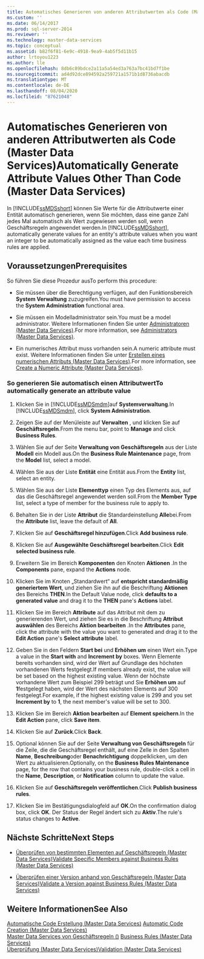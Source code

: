 ```yaml
---
title: Automatisches Generieren von anderen Attributwerten als Code (Master Data Services) | Microsoft-Dokumentation
ms.custom: ''
ms.date: 06/14/2017
ms.prod: sql-server-2014
ms.reviewer: ''
ms.technology: master-data-services
ms.topic: conceptual
ms.assetid: b82f6f81-6e9c-4918-9ea9-4ab5f5d11b15
author: lrtoyou1223
ms.author: lle
ms.openlocfilehash: 8db6c89bdce2a11a5a54ed3a763a7bc41bd7f1be
ms.sourcegitcommit: ad4d92dce894592a259721a1571b1d8736abacdb
ms.translationtype: MT
ms.contentlocale: de-DE
ms.lasthandoff: 08/04/2020
ms.locfileid: "87621048"
---
```

# <a name="automatically-generate-attribute-values-other-than-code-master-data-services"></a><span data-ttu-id="c263c-102">Automatisches Generieren von anderen Attributwerten als Code (Master Data Services)</span><span class="sxs-lookup"><span data-stu-id="c263c-102">Automatically Generate Attribute Values Other Than Code (Master Data Services)</span></span>
  <span data-ttu-id="c263c-103">In [!INCLUDE[ssMDSshort](../includes/ssmdsshort-md.md)] können Sie Werte für die Attributwerte einer Entität automatisch generieren, wenn Sie möchten, dass eine ganze Zahl jedes Mal automatisch als Wert zugewiesen werden soll, wenn Geschäftsregeln angewendet werden.</span><span class="sxs-lookup"><span data-stu-id="c263c-103">In [!INCLUDE[ssMDSshort](../includes/ssmdsshort-md.md)], automatically generate values for an entity's attribute values when you want an integer to be automatically assigned as the value each time business rules are applied.</span></span>  
  
## <a name="prerequisites"></a><span data-ttu-id="c263c-104">Voraussetzungen</span><span class="sxs-lookup"><span data-stu-id="c263c-104">Prerequisites</span></span>  
 <span data-ttu-id="c263c-105">So führen Sie diese Prozedur aus</span><span class="sxs-lookup"><span data-stu-id="c263c-105">To perform this procedure:</span></span>  
  
-   <span data-ttu-id="c263c-106">Sie müssen über die Berechtigung verfügen, auf den Funktionsbereich **System Verwaltung** zuzugreifen.</span><span class="sxs-lookup"><span data-stu-id="c263c-106">You must have permission to access the **System Administration** functional area.</span></span>  
  
-   <span data-ttu-id="c263c-107">Sie müssen ein Modelladministrator sein.</span><span class="sxs-lookup"><span data-stu-id="c263c-107">You must be a model administrator.</span></span> <span data-ttu-id="c263c-108">Weitere Informationen finden Sie unter [Administratoren &#40;Master Data Services&#41;](administrators-master-data-services.md).</span><span class="sxs-lookup"><span data-stu-id="c263c-108">For more information, see [Administrators &#40;Master Data Services&#41;](administrators-master-data-services.md).</span></span>  
  
-   <span data-ttu-id="c263c-109">Ein numerisches Attribut muss vorhanden sein.</span><span class="sxs-lookup"><span data-stu-id="c263c-109">A numeric attribute must exist.</span></span> <span data-ttu-id="c263c-110">Weitere Informationen finden Sie unter [Erstellen eines numerischen Attributs &#40;Master Data Services&#41;](../../2014/master-data-services/create-a-numeric-attribute-master-data-services.md).</span><span class="sxs-lookup"><span data-stu-id="c263c-110">For more information, see [Create a Numeric Attribute &#40;Master Data Services&#41;](../../2014/master-data-services/create-a-numeric-attribute-master-data-services.md).</span></span>  
  
### <a name="to-automatically-generate-an-attribute-value"></a><span data-ttu-id="c263c-111">So generieren Sie automatisch einen Attributwert</span><span class="sxs-lookup"><span data-stu-id="c263c-111">To automatically generate an attribute value</span></span>  
  
1.  <span data-ttu-id="c263c-112">Klicken Sie in [!INCLUDE[ssMDSmdm](../includes/ssmdsmdm-md.md)]auf **Systemverwaltung**.</span><span class="sxs-lookup"><span data-stu-id="c263c-112">In [!INCLUDE[ssMDSmdm](../includes/ssmdsmdm-md.md)], click **System Administration**.</span></span>  
  
2.  <span data-ttu-id="c263c-113">Zeigen Sie auf der Menüleiste auf **Verwalten** , und klicken Sie auf **Geschäftsregeln**.</span><span class="sxs-lookup"><span data-stu-id="c263c-113">From the menu bar, point to **Manage** and click **Business Rules**.</span></span>  
  
3.  <span data-ttu-id="c263c-114">Wählen Sie auf der Seite **Verwaltung von Geschäftsregeln** aus der Liste **Modell** ein Modell aus.</span><span class="sxs-lookup"><span data-stu-id="c263c-114">On the **Business Rule Maintenance** page, from the **Model** list, select a model.</span></span>  
  
4.  <span data-ttu-id="c263c-115">Wählen Sie aus der Liste **Entität** eine Entität aus.</span><span class="sxs-lookup"><span data-stu-id="c263c-115">From the **Entity** list, select an entity.</span></span>  
  
5.  <span data-ttu-id="c263c-116">Wählen Sie aus der Liste **Elementtyp** einen Typ des Elements aus, auf das die Geschäftsregel angewendet werden soll.</span><span class="sxs-lookup"><span data-stu-id="c263c-116">From the **Member Type** list, select a type of member for the business rule to apply to.</span></span>  
  
6.  <span data-ttu-id="c263c-117">Behalten Sie in der Liste **Attribut** die Standardeinstellung **Alle**bei.</span><span class="sxs-lookup"><span data-stu-id="c263c-117">From the **Attribute** list, leave the default of **All**.</span></span>  
  
7.  <span data-ttu-id="c263c-118">Klicken Sie auf **Geschäftsregel hinzufügen**.</span><span class="sxs-lookup"><span data-stu-id="c263c-118">Click **Add business rule**.</span></span>  
  
8.  <span data-ttu-id="c263c-119">Klicken Sie auf **Ausgewählte Geschäftsregel bearbeiten**.</span><span class="sxs-lookup"><span data-stu-id="c263c-119">Click **Edit selected business rule**.</span></span>  
  
9. <span data-ttu-id="c263c-120">Erweitern Sie im Bereich **Komponenten** den Knoten **Aktionen** .</span><span class="sxs-lookup"><span data-stu-id="c263c-120">In the **Components** pane, expand the **Actions** node.</span></span>  
  
10. <span data-ttu-id="c263c-121">Klicken Sie im Knoten „Standardwert“ auf **entspricht standardmäßig generiertem Wert**, und ziehen Sie ihn auf die Beschriftung **Aktionen** des Bereichs **THEN**.</span><span class="sxs-lookup"><span data-stu-id="c263c-121">In the Default Value node, click **defaults to a generated value** and drag it to the **THEN** pane's **Actions** label.</span></span>  
  
11. <span data-ttu-id="c263c-122">Klicken Sie im Bereich **Attribute** auf das Attribut mit dem zu generierenden Wert, und ziehen Sie es in die Beschriftung **Attribut auswählen** des Bereichs **Aktion bearbeiten** .</span><span class="sxs-lookup"><span data-stu-id="c263c-122">In the **Attributes** pane, click the attribute with the value you want to generated and drag it to the **Edit Action** pane's **Select attribute** label.</span></span>  
  
12. <span data-ttu-id="c263c-123">Geben Sie in den Feldern **Start bei** und **Erhöhen um** einen Wert ein.</span><span class="sxs-lookup"><span data-stu-id="c263c-123">Type a value in the **Start with** and **Increment by** boxes.</span></span> <span data-ttu-id="c263c-124">Wenn Elemente bereits vorhanden sind, wird der Wert auf Grundlage des höchsten vorhandenen Werts festgelegt.</span><span class="sxs-lookup"><span data-stu-id="c263c-124">If members already exist, the value will be set based on the highest existing value.</span></span> <span data-ttu-id="c263c-125">Wenn der höchste vorhandene Wert zum Beispiel 299 beträgt und Sie **Erhöhen um** auf **1**festgelegt haben, wird der Wert des nächsten Elements auf 300 festgelegt.</span><span class="sxs-lookup"><span data-stu-id="c263c-125">For example, if the highest existing value is 299 and you set **Increment by** to **1**, the next member's value will be set to 300.</span></span>  
  
13. <span data-ttu-id="c263c-126">Klicken Sie im Bereich **Aktion bearbeiten** auf **Element speichern**.</span><span class="sxs-lookup"><span data-stu-id="c263c-126">In the **Edit Action** pane, click **Save item**.</span></span>  
  
14. <span data-ttu-id="c263c-127">Klicken Sie auf **Zurück**.</span><span class="sxs-lookup"><span data-stu-id="c263c-127">Click **Back**.</span></span>  
  
15. <span data-ttu-id="c263c-128">Optional können Sie auf der Seite **Verwaltung von Geschäftsregeln** für die Zeile, die die Geschäftsregel enthält, auf eine Zelle in den Spalten **Name**, **Beschreibung**oder **Benachrichtigung** doppelklicken, um den Wert zu aktualisieren.</span><span class="sxs-lookup"><span data-stu-id="c263c-128">Optionally, on the **Business Rules Maintenance** page, for the row that contains your business rule, double-click a cell in the **Name**, **Description**, or **Notification** column to update the value.</span></span>  
  
16. <span data-ttu-id="c263c-129">Klicken Sie auf **Geschäftsregeln veröffentlichen**.</span><span class="sxs-lookup"><span data-stu-id="c263c-129">Click **Publish business rules**.</span></span>  
  
17. <span data-ttu-id="c263c-130">Klicken Sie im Bestätigungsdialogfeld auf **OK**.</span><span class="sxs-lookup"><span data-stu-id="c263c-130">On the confirmation dialog box, click **OK**.</span></span> <span data-ttu-id="c263c-131">Der Status der Regel ändert sich zu **Aktiv**.</span><span class="sxs-lookup"><span data-stu-id="c263c-131">The rule's status changes to **Active**.</span></span>  
  
## <a name="next-steps"></a><span data-ttu-id="c263c-132">Nächste Schritte</span><span class="sxs-lookup"><span data-stu-id="c263c-132">Next Steps</span></span>  
  
-   [<span data-ttu-id="c263c-133">Überprüfen von bestimmten Elementen auf Geschäftsregeln &#40;Master Data Services&#41;</span><span class="sxs-lookup"><span data-stu-id="c263c-133">Validate Specific Members against Business Rules &#40;Master Data Services&#41;</span></span>](../../2014/master-data-services/validate-specific-members-against-business-rules-master-data-services.md)  
  
-   [<span data-ttu-id="c263c-134">Überprüfen einer Version anhand von Geschäftsregeln &#40;Master Data Services&#41;</span><span class="sxs-lookup"><span data-stu-id="c263c-134">Validate a Version against Business Rules &#40;Master Data Services&#41;</span></span>](../../2014/master-data-services/validate-a-version-against-business-rules-master-data-services.md)  
  
## <a name="see-also"></a><span data-ttu-id="c263c-135">Weitere Informationen</span><span class="sxs-lookup"><span data-stu-id="c263c-135">See Also</span></span>  
 <span data-ttu-id="c263c-136">[Automatische Code Erstellung &#40;Master Data Services&#41;](../../2014/master-data-services/automatic-code-creation-master-data-services.md) </span><span class="sxs-lookup"><span data-stu-id="c263c-136">[Automatic Code Creation &#40;Master Data Services&#41;](../../2014/master-data-services/automatic-code-creation-master-data-services.md) </span></span>  
 <span data-ttu-id="c263c-137">[Master Data Services von Geschäftsregeln &#40;&#41;](../../2014/master-data-services/business-rules-master-data-services.md) </span><span class="sxs-lookup"><span data-stu-id="c263c-137">[Business Rules &#40;Master Data Services&#41;](../../2014/master-data-services/business-rules-master-data-services.md) </span></span>  
 [<span data-ttu-id="c263c-138">Überprüfung &#40;Master Data Services&#41;</span><span class="sxs-lookup"><span data-stu-id="c263c-138">Validation &#40;Master Data Services&#41;</span></span>](../../2014/master-data-services/validation-master-data-services.md)  
  
  
